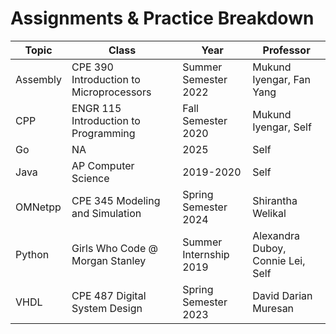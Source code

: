 # Assignments & Practice Breakdown

| Topic      | Class | Year | Professor |
| ----------- | ----------- | ----------- | ----------- |
| Assembly | CPE 390 Introduction to Microprocessors | Summer Semester 2022 | Mukund Iyengar, Fan Yang |
| CPP   | ENGR 115 Introduction to Programming | Fall Semester 2020 | Mukund Iyengar, Self |
| Go   | NA        | 2025 | Self |
| Java   | AP Computer Science | 2019-2020 | Self |
| OMNetpp   | CPE 345 Modeling and Simulation | Spring Semester 2024 | Shirantha Welikal |
| Python   | Girls Who Code @ Morgan Stanley | Summer Internship 2019 | Alexandra Duboy, Connie Lei, Self |
| VHDL   | CPE 487 Digital System Design | Spring Semester 2023 | David Darian Muresan |
